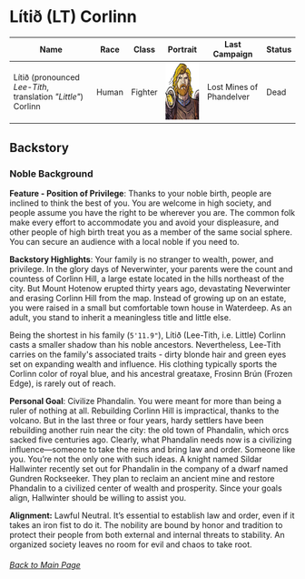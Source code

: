 # Lítið (LT) Corlinn

| Name                  | Race       | Class   | Portrait            | Last Campaign | Status |
| --------------------- | ---------- | ------------- | ------------- | --------------| -------|
| Lítið (pronounced _Lee-Tith_, translation _"Little"_) Corlinn | Human      | Fighter    | <img src="img/lt_portrait.jpeg" width="100" height="100"> | Lost Mines of Phandelver| Dead |

## Backstory
### Noble Background
**Feature - Position of Privilege**:
Thanks to your noble birth, people are inclined to think the best of you. You are welcome in high society, and people assume you have the right to be wherever you are. The common folk make every effort to accommodate you and avoid your displeasure, and other people of high birth treat you as a member of the same social sphere. You can secure an audience with a local noble if you need to.

**Backstory Highlights**: Your family is no stranger to wealth, power, and privilege. In the glory days of Neverwinter, your parents were the count and countess of Corlinn Hill, a large estate located in the hills northeast of the city. But Mount Hotenow erupted thirty years ago, devastating Neverwinter and erasing Corlinn Hill from the map. Instead of growing up on an estate, you were raised in a small but comfortable town house in Waterdeep. As an adult, you stand to inherit a meaningless title and little else.

Being the shortest in his family (`5'11.9"`), Lítið (Lee-Tith, i.e. Little) Corlinn casts a smaller shadow than his noble ancestors. Nevertheless, Lee-Tith carries on the family's associated traits - dirty blonde hair and green eyes set on expanding wealth and influence. His clothing typically sports the Corlinn color of royal blue, and his ancestral greataxe, Frosinn Brún (Frozen Edge), is rarely out of reach.

**Personal Goal**: Civilize Phandalin. You were meant for more than being a ruler of nothing at all. Rebuilding Corlinn Hill is impractical, thanks to the volcano. But in the last three or four years, hardy settlers have been rebuilding another ruin near the city: the old town of Phandalin, which orcs sacked five centuries ago. Clearly, what Phandalin needs  now is a civilizing influence—someone to take the reins and bring law and order. Someone like you. You’re not the only one with such ideas. A knight named Sildar Hallwinter recently set out for Phandalin in the company of a dwarf named Gundren Rockseeker. They plan to reclaim an ancient mine and restore Phandalin to a civilized center of wealth and prosperity. Since your goals align, Hallwinter should be willing to assist you.

**Alignment:** Lawful Neutral. It’s essential to establish law and order, even if it takes an iron fist to do it. The nobility are bound by honor and tradition to protect their people from both external and internal threats to stability. An organized society leaves no room for evil and chaos to take root.

###### [_Back to Main Page_](https://jackphillipsjmu.github.io/dnd)
